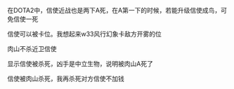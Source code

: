 在DOTA2中，信使近战也是两下A死，在A第一下的时候，若能升级信使成鸟，可免信使一死

信使可以被卡位。我想起来w33风行幻象卡敌方开雾的位

肉山不杀近卫信使

显示信使被杀死，凶手是中立生物，说明被肉山A死了

信使被肉山杀死，我再杀死对方信使不加钱
